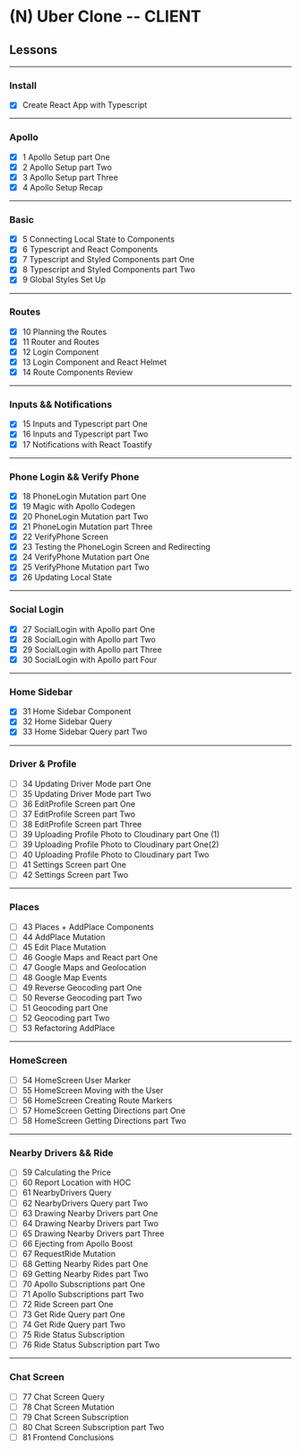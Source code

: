 # (N) Uber Clone -- CLIENT

## Lessons

---

### Install

- [x] Create React App with Typescript

---

### Apollo

- [x] 1 Apollo Setup part One
- [x] 2 Apollo Setup part Two
- [x] 3 Apollo Setup part Three
- [x] 4 Apollo Setup Recap

---

### Basic

- [x] 5 Connecting Local State to Components
- [x] 6 Typescript and React Components
- [x] 7 Typescript and Styled Components part One
- [x] 8 Typescript and Styled Components part Two
- [X] 9 Global Styles Set Up

---

### Routes

- [x] 10 Planning the Routes
- [x] 11 Router and Routes
- [x] 12 Login Component
- [x] 13 Login Component and React Helmet
- [x] 14 Route Components Review

---

### Inputs && Notifications

- [x] 15 Inputs and Typescript part One
- [x] 16 Inputs and Typescript part Two
- [x] 17 Notifications with React Toastify

---

### Phone Login && Verify Phone

- [x] 18 PhoneLogin Mutation part One
- [x] 19 Magic with Apollo Codegen
- [x] 20 PhoneLogin Mutation part Two
- [x] 21 PhoneLogin Mutation part Three
- [x] 22 VerifyPhone Screen
- [x] 23 Testing the PhoneLogin Screen and Redirecting
- [x] 24 VerifyPhone Mutation part One
- [x] 25 VerifyPhone Mutation part Two
- [x] 26 Updating Local State

---

### Social Login

- [x] 27 SocialLogin with Apollo part One
- [x] 28 SocialLogin with Apollo part Two
- [x] 29 SocialLogin with Apollo part Three
- [x] 30 SocialLogin with Apollo part Four

---

### Home Sidebar

- [x] 31 Home Sidebar Component
- [x] 32 Home Sidebar Query
- [x] 33 Home Sidebar Query part Two

---

### Driver & Profile

- [ ] 34 Updating Driver Mode part One
- [ ] 35 Updating Driver Mode part Two
- [ ] 36 EditProfile Screen part One
- [ ] 37 EditProfile Screen part Two
- [ ] 38 EditProfile Screen part Three
- [ ] 39 Uploading Profile Photo to Cloudinary part One (1)
- [ ] 39 Uploading Profile Photo to Cloudinary part One(2)
- [ ] 40 Uploading Profile Photo to Cloudinary part Two
- [ ] 41 Settings Screen part One
- [ ] 42 Settings Screen part Two

---

### Places

- [ ] 43 Places + AddPlace Components
- [ ] 44 AddPlace Mutation
- [ ] 45 Edit Place Mutation
- [ ] 46 Google Maps and React part One
- [ ] 47 Google Maps and Geolocation
- [ ] 48 Google Map Events
- [ ] 49 Reverse Geocoding part One
- [ ] 50 Reverse Geocoding part Two
- [ ] 51 Geocoding part One
- [ ] 52 Geocoding part Two
- [ ] 53 Refactoring AddPlace

---

### HomeScreen

- [ ] 54 HomeScreen User Marker
- [ ] 55 HomeScreen Moving with the User
- [ ] 56 HomeScreen Creating Route Markers
- [ ] 57 HomeScreen Getting Directions part One
- [ ] 58 HomeScreen Getting Directions part Two

---

### Nearby Drivers && Ride

- [ ] 59 Calculating the Price
- [ ] 60 Report Location with HOC
- [ ] 61 NearbyDrivers Query
- [ ] 62 NearbyDrivers Query part Two
- [ ] 63 Drawing Nearby Drivers part One
- [ ] 64 Drawing Nearby Drivers part Two
- [ ] 65 Drawing Nearby Drivers part Three
- [ ] 66 Ejecting from Apollo Boost
- [ ] 67 RequestRide Mutation
- [ ] 68 Getting Nearby Rides part One
- [ ] 69 Getting Nearby Rides part Two
- [ ] 70 Apollo Subscriptions part One
- [ ] 71 Apollo Subscriptions part Two
- [ ] 72 Ride Screen part One
- [ ] 73 Get Ride Query part One
- [ ] 74 Get Ride Query part Two
- [ ] 75 Ride Status Subscription
- [ ] 76 Ride Status Subscription part Two

---

### Chat Screen

- [ ] 77 Chat Screen Query
- [ ] 78 Chat Screen Mutation
- [ ] 79 Chat Screen Subscription
- [ ] 80 Chat Screen Subscription part Two
- [ ] 81 Frontend Conclusions